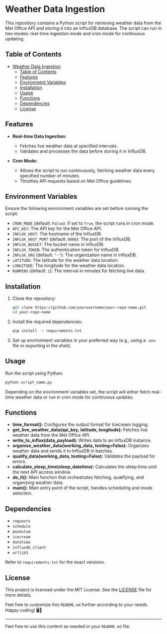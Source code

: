 # Weather Data Ingestion

This repository contains a Python script for retrieving weather data from the Met Office API and storing it into an InfluxDB database. The script can run in two modes: real-time ingestion mode and cron mode for continuous updating.

## Table of Contents
- [Weather Data Ingestion](#weather-data-ingestion)
  - [Table of Contents](#table-of-contents)
  - [Features](#features)
  - [Environment Variables](#environment-variables)
  - [Installation](#installation)
  - [Usage](#usage)
  - [Functions](#functions)
  - [Dependencies](#dependencies)
  - [License](#license)

## Features

- **Real-time Data Ingestion:**
  - Fetches live weather data at specified intervals.
  - Validates and processes the data before storing it in InfluxDB.

- **Cron Mode:**
  - Allows the script to run continuously, fetching weather data every specified number of minutes.
  - Throttles API requests based on Met Office guidelines.

## Environment Variables

Ensure the following environment variables are set before running the script:

- `CRON_MODE` (default: `False`): If set to `True`, the script runs in cron mode.
- `API_KEY`: The API key for the Met Office API.
- `INFLUX_HOST`: The hostname of the InfluxDB.
- `INFLUX_HOST_PORT` (default: `8086`): The port of the InfluxDB.
- `INFLUX_BUCKET`: The bucket name in InfluxDB.
- `INFLUX_TOKEN`: The authentication token for InfluxDB.
- `INFLUX_ORG` (default: `"-"`): The organization name in InfluxDB.
- `LATITUDE`: The latitude for the weather data location.
- `LONGITUDE`: The longitude for the weather data location.
- `RUNMINS` (default: `1`): The interval in minutes for fetching live data.

## Installation

1. Clone the repository:
    ```sh
    git clone https://github.com/yourusername/your-repo-name.git
    cd your-repo-name
    ```

2. Install the required dependencies:
    ```sh
    pip install -r requirements.txt
    ```

3. Set up environment variables in your preferred way (e.g., using a `.env` file or exporting in the shell).

## Usage

Run the script using Python:

```sh
python script_name.py
```

Depending on the environment variables set, the script will either fetch real-time weather data or run in cron mode for continuous updates.

## Functions

- **time_format():** Configures the output format for Icecream logging.
- **get_live_weather_data(api_key, latitude, longitude):** Fetches live weather data from the Met Office API.
- **write_to_influx(data_payload):** Writes data to an InfluxDB instance.
- **organise_weather_data(working_data, testing=False):** Organizes weather data and sends it to InfluxDB in batches.
- **qualify_data(working_data, testing=False):** Validates the payload for errors.
- **calculate_sleep_time(sleep_datetime):** Calculates the sleep time until the next API access window.
- **do_it():** Main function that orchestrates fetching, qualifying, and organizing weather data.
- **main():** Main entry point of the script, handles scheduling and mode selection.

## Dependencies

- `requests`
- `schedule`
- `pendulum`
- `icecream`
- `datetime`
- `influxdb_client`
- `urllib3`

Refer to `requirements.txt` for the exact versions.

## License

This project is licensed under the MIT License. See the [LICENSE](LICENSE) file for more details.

Feel free to customize this `README.md` further according to your needs. Happy coding! 🖥️🚀

---

Feel free to use this content as needed in your `README.md` file.